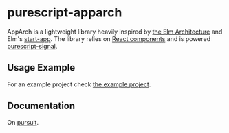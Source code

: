 # purescript-apparch

AppArch is a lightweight library heavily inspired by [the Elm Architecture][elm-arch] and Elm's [start-app][start-app]. The library relies on [React components][react] and is powered [purescript-signal][purescript-signal].

## Usage Example

For an example project check [the example project][example].

## Documentation

On [pursuit][docs].

[docs]: http://pursuit.purescript.org/packages/purescript-apparch
[example]: https://github.com/agrafix/apparch-example
[react]: https://facebook.github.io
[start-app]: https://github.com/evancz/start-app
[elm-arch]: https://github.com/evancz/elm-architecture-tutorial/
[purescript-signal]: https://github.com/bodil/purescript-signal
